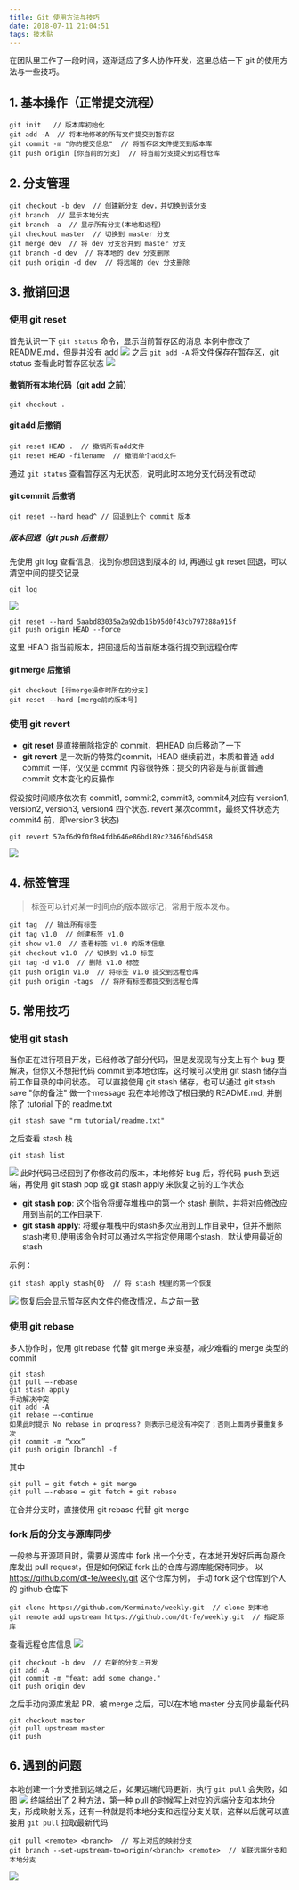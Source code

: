 ```yaml
---
title: Git 使用方法与技巧
date: 2018-07-11 21:04:51
tags: 技术贴
---
```

在团队里工作了一段时间，逐渐适应了多人协作开发，这里总结一下 git 的使用方法与一些技巧。

## 1. 基本操作（正常提交流程）

```
git init   // 版本库初始化
git add -A  // 将本地修改的所有文件提交到暂存区
git commit -m "你的提交信息"  // 将暂存区文件提交到版本库
git push origin [你当前的分支]  // 将当前分支提交到远程仓库
```
<!--more-->

## 2. 分支管理
```
git checkout -b dev  // 创建新分支 dev，并切换到该分支
git branch  // 显示本地分支
git branch -a  // 显示所有分支(本地和远程)
git checkout master  // 切换到 master 分支
git merge dev  // 将 dev 分支合并到 master 分支
git branch -d dev  // 将本地的 dev 分支删除
git push origin -d dev  // 将远端的 dev 分支删除
```

## 3. 撤销回退 
### 使用 git reset
首先认识一下 `git status` 命令，显示当前暂存区的消息
本例中修改了 README.md，但是并没有 add
![](http://or7tt6rug.bkt.clouddn.com/git-status.jpg)
之后 `git add -A` 将文件保存在暂存区，git status 查看此时暂存区状态
![](http://or7tt6rug.bkt.clouddn.com/git-status2.jpg)

#### 撤销所有本地代码（git add 之前）
```
git checkout .
```

#### git add 后撤销
```
git reset HEAD .  // 撤销所有add文件
git reset HEAD -filename  // 撤销单个add文件
```
通过 `git status` 查看暂存区内无状态，说明此时本地分支代码没有改动

#### git commit 后撤销
```
git reset --hard head^ // 回退到上个 commit 版本
```

##### 版本回退（git push 后撤销）
先使用 git log 查看信息，找到你想回退到版本的 id, 再通过 git reset 回退，可以清空中间的提交记录

```
git log
```
![](http://or7tt6rug.bkt.clouddn.com/git-log.jpg)

```
git reset --hard 5aabd83035a2a92db15b95d0f43cb797288a915f
git push origin HEAD --force
```
这里 HEAD 指当前版本，把回退后的当前版本强行提交到远程仓库

#### git merge 后撤销
```
git checkout [行merge操作时所在的分支]
git reset --hard [merge前的版本号]
```

### 使用 git revert
- **git reset** 是直接删除指定的 commit，把HEAD 向后移动了一下
- **git revert** 是一次新的特殊的commit，HEAD 继续前进，本质和普通 add commit 一样，仅仅是 commit 内容很特殊：提交的内容是与前面普通 commit 文本变化的反操作

假设按时间顺序依次有 commit1, commit2, commit3, commit4,对应有 version1, version2, version3, version4 四个状态.
revert 某次commit，最终文件状态为 commit4 前，即version3 状态)
```
git revert 57af6d9f0f8e4fdb646e86bd189c2346f6bd5458
```
![](http://or7tt6rug.bkt.clouddn.com/git-revert1.png)

## 4. 标签管理
> 标签可以针对某一时间点的版本做标记，常用于版本发布。

```
git tag  // 输出所有标签
git tag v1.0  // 创建标签 v1.0
git show v1.0  // 查看标签 v1.0 的版本信息
git checkout v1.0  // 切换到 v1.0 标签
git tag -d v1.0  // 删除 v1.0 标签
git push origin v1.0  // 将标签 v1.0 提交到远程仓库
git push origin -tags  // 将所有标签都提交到远程仓库
```

## 5. 常用技巧
### 使用 git stash
当你正在进行项目开发，已经修改了部分代码，但是发现现有分支上有个 bug 要解决，但你又不想把代码 commit 到本地仓库，这时候可以使用 git stash 储存当前工作目录的中间状态。
可以直接使用 git stash 储存，也可以通过 git stash save "你的备注" 做一个message
我在本地修改了根目录的 README.md, 并删除了 tutorial 下的 readme.txt
```
git stash save "rm tutorial/readme.txt"
```
之后查看 stash 栈
```
git stash list
```
![](http://or7tt6rug.bkt.clouddn.com/git-stash1.jpg)
此时代码已经回到了你修改前的版本，本地修好 bug 后，将代码 push 到远端，再使用 git stash pop 或 git stash apply 来恢复之前的工作状态
- **git stash pop**: 这个指令将缓存堆栈中的第一个 stash 删除，并将对应修改应用到当前的工作目录下.
- **git stash apply**: 将缓存堆栈中的stash多次应用到工作目录中，但并不删除stash拷贝.使用该命令时可以通过名字指定使用哪个stash，默认使用最近的stash

示例：
```
git stash apply stash{0}  // 将 stash 栈里的第一个恢复
```

![](http://or7tt6rug.bkt.clouddn.com/git-stash2.jpg)
恢复后会显示暂存区内文件的修改情况，与之前一致

### 使用 git rebase
多人协作时，使用 git rebase 代替 git merge 来变基，减少难看的 merge 类型的 commit
```
git stash
git pull —-rebase
git stash apply
手动解决冲突
git add -A
git rebase —-continue
如果此时提示 No rebase in progress? 则表示已经没有冲突了；否则上面两步要重复多次
git commit -m “xxx”
git push origin [branch] -f
```
其中
```
git pull = git fetch + git merge
git pull –-rebase = git fetch + git rebase
```
在合并分支时，直接使用 git rebase 代替 git merge

### fork 后的分支与源库同步
一般参与开源项目时，需要从源库中 fork 出一个分支，在本地开发好后再向源仓库发出 pull request，但是如何保证 fork 出的仓库与源库能保持同步。
以 https://github.com/dt-fe/weekly.git 这个仓库为例，
手动 fork 这个仓库到个人的 github 仓库下
```shell
git clone https://github.com/Kerminate/weekly.git  // clone 到本地
git remote add upstream https://github.com/dt-fe/weekly.git  // 指定源库
```
查看远程仓库信息
![](http://or7tt6rug.bkt.clouddn.com/pr.png)
```
git checkout -b dev  // 在新的分支上开发
git add -A
git commit -m "feat: add some change."
git push origin dev
```
之后手动向源库发起 PR，被 merge 之后，可以在本地 master 分支同步最新代码
```
git checkout master
git pull upstream master
git push
```

## 6. 遇到的问题
本地创建一个分支推到远端之后，如果远端代码更新，执行 `git pull` 会失败，如图
![](http://or7tt6rug.bkt.clouddn.com/git01.png)
终端给出了 2 种方法，第一种 pull 的时候写上对应的远端分支和本地分支，形成映射关系，还有一种就是将本地分支和远程分支关联，这样以后就可以直接用 `git pull` 拉取最新代码
```
git pull <remote> <branch>  // 写上对应的映射分支
git branch --set-upstream-to=origin/<branch> <remote>  // 关联远端分支和本地分支
```
![](http://or7tt6rug.bkt.clouddn.com/git02.png)